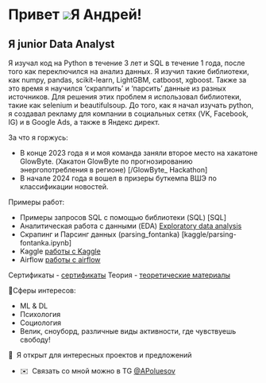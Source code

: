 Привет ![](https://user-images.githubusercontent.com/18350557/176309783-0785949b-9127-417c-8b55-ab5a4333674e.gif)Я Андрей!
======================================================================================================================================

Я junior Data Analyst
-------------------------

Я изучал код на Python в течение 3 лет и SQL в течение 1 года, после того как переключился на анализ данных. Я изучил такие библиотеки, как numpy, pandas, scikit-learn, LightGBM, catboost, xgboost. Также за это время я научился ‘скраппить’ и ‘парсить’ данные из разных источников. Для решения этих проблем я использовал библиотеки, такие как selenium и beautifulsoup.
До того, как я начал изучать python, я создавал рекламу для компании в социальных сетях (VK, Facebook, IG) и в Google Ads, а также в Яндекс директ. 

За что я горжусь:

* В конце 2023 года я и моя команда заняли второе место на хакатоне GlowByte. (Хакатон GlowByte по прогнозированию энергопотребления в регионе) [/GlowByte_ Hackathon]
* В начале 2024 года я вошел в призеры буткемпа ВШЭ по классификации новостей.

Примеры работ:
* Примеры запросов SQL c помощью библиотеки (SQL) [SQL]
* Аналитическая работа с данными (EDA) [Exploratory data analysis](/different_code_python/EDA.ipynb)
* Скрапинг и Парсинг данных (parsing_fontanka) [kaggle/parsing-fontanka.ipynb]
* Kaggle [работы с Kaggle](/kaggle)
* Airflow [работы с airflow](/airflow)

Сертификаты - [сертификаты](/certificates)
Теория - [теоретические материалы](/theory)

🧠Сферы интересов:

* ML & DL
* Психология 
* Социология
* Велик, сноуборд, различные виды активности, где чувствуешь свободу!


🤝  Я открыт для интересных проектов и предложений 
* ✉️  Связать со мной можно в TG [@APoluesov](https://t.me/APoluesov)
